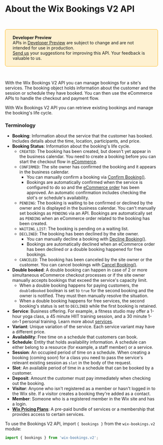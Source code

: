 # About the Wix Bookings V2 API


&nbsp;

<div style="background-color: #FEF1D1; padding: 18px 24px; border-radius: 6px; border: 1px solid #FDB10C; box-sizing: border-box; display: inline-block">
  <b>Developer Preview</b>
    <br/>
    <span>APIs in <a href="https://www.wix.com/velo/reference/api-overview/developer-preview">Developer Preview</a> are subject to change and are not intended for use in production.<br/><a href="mailto:velo-preview-feedback@wix.com">Send us</a> your suggestions for improving this API. Your feedback is valuable to us.</span>
</div>

&nbsp;



With the Wix Bookings V2 API you can manage bookings for a site's services. 
The booking object holds information about the customer and the session or 
schedule they have booked. You can then use the 
eCommerce APIs to handle the checkout and payment flow.

With Wix Bookings V2 API you can retrieve existing bookings and manage the booking's life cycle.


### Terminology


+ __Booking__: Information about the service that the customer has booked. 
  Includes details about the time, location, participants, and price.
+ __Booking Status__: Information about the booking's life cycle.
    + `CREATED`: The booking has been created, but doesn't yet appear in the 
      business calendar. 
      You need to create a booking before you can start the 
      checkout flow in [eCommerce](https://www.wix.com/velo/reference/wix-ecom-backend).
    + `CONFIRMED`: The site owner has confirmed the booking and it appears in 
      the business calendar.
        + You can manually confirm a booking via 
          [Confirm Booking()](#confirmBooking).
        + Bookings are automatically confirmed when the 
          service 
          is configured to do so and the [eCommerce order](https://www.wix.com/velo/reference/wix-ecom-backend/orders/introduction) 
          has been approved. An automatic confirmation includes checking the 
          slot's or schedule's availability.
    + `PENDING`: The booking is waiting to be confirmed or declined by the 
      owner and is displayed in the business calendar.
      You can't manually set bookings as `PENDING` via an API.
      Bookings are automatically set as `PENDING` when an eCommerce order related to the booking has been created.
    + `WAITING_LIST`: The booking is pending on a waiting list.
    + `DECLINED`: The booking has been declined by the site owner.
        + You can manually decline a booking with 
          [Decline Booking()](#declineBooking).
        + Bookings are automatically declined when an eCommerce order has been 
          declined or a double booking happened for free bookings.
    + `CANCELED`: The booking has been canceled by the site owner or the customer.
        You can cancel bookings with [Cancel Booking()](#cancelBooking).
+ __Double booked__:
  A double booking can happen in case of 2 or more simultaneous eCommerce checkout 
  processes or if the site owner manually accepts bookings that exceed the 
  service's capacity limit.
  + When a double booking happens for paying customers, the `doubleBooked` 
    boolean is set to `true` for the second booking and the owner is notified. 
    They must then manually resolve the situation.
  + When a double booking happens for free services, the second 
    booking's status is set to `DECLINED` while the first booking is retained.
+ __Service__: Business offering. For example, a fitness studio may offer a 
  1-hour yoga class, a 45 minute HIIT training session, and a 30 minute 1-on-1 
  personal training. Learn more about [services](https://support.wix.com/en/article/creating-the-right-booking-service-for-your-business).
+ __Variant__: Unique variation of the service. Each service variant may have 
  a different price.
+ __Availability__: Free time on a schedule that customers can book.
+ __Schedule__: Entity that holds availability information. A 
  schedule can 
  either belong to a resource (for example, a staff member) or a service. 
+ __Session__: An occupied period of time on a schedule. When 
  creating a booking (coming soon) 
  for a class you need to pass the service's relevant existing session as 
  `slot` in the body of the request.
+ __Slot__: An available period of time in a schedule that can be booked by a 
  customer.
+ __Deposit__: Amount the customer must pay immediately when checking out the 
  booking.
+ __Visitor__: Anyone who isn't registered as a member or hasn't logged in to 
  the Wix site. If a visitor creates a booking they're added as a contact.
+ __Member__: Someone who is a registered member in the Wix site and has a 
  login.
+ __[Wix Pricing Plans](https://support.wix.com/en/article/about-pricing-plans)__: 
  A pre-paid bundle of services or a membership that provides access to certain
  services.


To use the Bookings V2 API, import `{ bookings }` from the `wix-bookings.v2` module:

```javascript
import { bookings } from 'wix-bookings.v2';
```